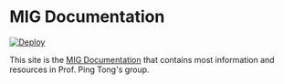 # MIG Documentation

[![Deploy](https://github.com/MIGG-NTU/MIG_Docs/actions/workflows/deploy.yml/badge.svg)](https://github.com/MIGG-NTU/MIG_Docs/actions/workflows/deploy.yml)

This site is the [MIG Documentation](https://migg-ntu.github.io/MIG_Docs/) that contains most information and resources in Prof. Ping Tong's group.
